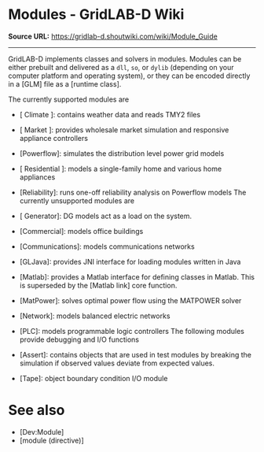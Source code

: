 # Modules - GridLAB-D Wiki

**Source URL:** https://gridlab-d.shoutwiki.com/wiki/Module_Guide

---
 
 
GridLAB-D implements classes and solvers in modules. Modules can be either prebuilt and delivered as a `dll`, `so`, or `dylib` (depending on your computer platform and operating system), or they can be encoded directly in a [GLM] file as a [runtime class]. 

The currently supported modules are 

  * [ Climate ]: contains weather data and reads TMY2 files
  * [ Market ]: provides wholesale market simulation and responsive appliance controllers
  * [Powerflow]: simulates the distribution level power grid models
  * [ Residential ]: models a single-family home and various home appliances
  * [Reliability]: runs one-off reliability analysis on Powerflow models
The currently unsupported modules are 

  * [ Generator]: DG models act as a load on the system.
  * [Commercial]: models office buildings
  * [Communications]: models communications networks
  * [GLJava]: provides JNI interface for loading modules written in Java
  * [Matlab]: provides a Matlab interface for defining classes in Matlab. This is superseded by the [Matlab link] core function.
  * [MatPower]: solves optimal power flow using the MATPOWER solver
  * [Network]: models balanced electric networks
  * [PLC]: models programmable logic controllers
The following modules provide debugging and I/O functions 

  * [Assert]: contains objects that are used in test modules by breaking the simulation if observed values deviate from expected values.
  * [Tape]: object boundary condition I/O module
# See also

  * [Dev:Module]
  * [module (directive)]

